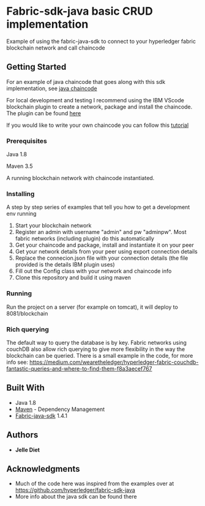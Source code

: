 # Fabric-sdk-java basic CRUD implementation

Example of using the fabric-java-sdk to connect to your hyperledger fabric blockchain network and call chaincode

## Getting Started

For an example of java chaincode that goes along with this sdk implementation, see [java chaincode](https://github.com/jelleDiet/Java_chaincode_example)

For local development and testing I recommend using the IBM VScode blockchain plugin to create a network, package and install the chaincode. The plugin can be found [here](https://marketplace.visualstudio.com/items?itemName=IBMBlockchain.ibm-blockchain-platform)

If you would like to write your own chaincode you can follow this [tutorial](https://developer.ibm.com/tutorials/ibm-blockchain-platform-vscode-smart-contract/)

### Prerequisites

Java 1.8

Maven 3.5

A running blockchain network with chaincode instantiated. 

### Installing

A step by step series of examples that tell you how to get a development env running

1. Start your blockchain network
2. Register an admin with username "admin" and pw "adminpw". Most fabric networks (including plugin) do this automatically
3. Get your chaincode and package, install and instantiate it on your peer
4. Get your network details from your peer using export connection details
5. Replace the connecion.json file with your connection details (the file provided is the details IBM plugin uses)
6. Fill out the Config class with your network and chaincode info
7. Clone this repository and build it using maven

### Running

Run the project on a server (for example on tomcat), it will deploy to 8081/blockchain

### Rich querying

The default way to query the database is by key. Fabric networks using couchDB also allow rich querying to give more flexibility in the way the blockchain can be queried. There is a small example in the code, for more info see:
https://medium.com/wearetheledger/hyperledger-fabric-couchdb-fantastic-queries-and-where-to-find-them-f8a3aecef767

## Built With

* Java 1.8
* [Maven](https://maven.apache.org/) - Dependency Management
* [Fabric-java-sdk](https://github.com/hyperledger/fabric-sdk-java/) 1.4.1

## Authors

* **Jelle Diet** 


## Acknowledgments

* Much of the code here was inspired from the examples over at https://github.com/hyperledger/fabric-sdk-java
* More info about the java sdk can be found there


